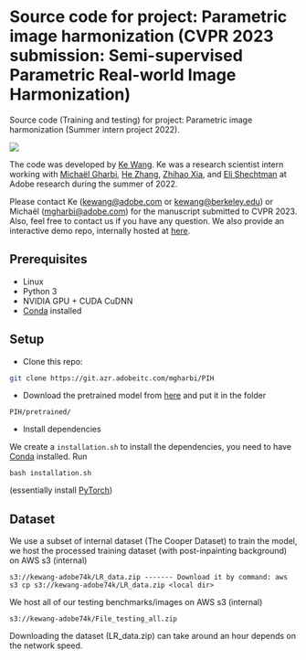 # Source code for project: Parametric image harmonization (CVPR 2023 submission: Semi-supervised Parametric Real-world Image Harmonization)
Source code (Training and testing) for project: Parametric image harmonization (Summer intern project 2022). 

<img src='github_images/Figure_teaser.png'>


The code was developed by [Ke Wang](people.eecs.berkeley.edu/~kewang). Ke was a research scientist intern working with [Michaël Gharbi](http://mgharbi.com/), [He Zhang](https://sites.google.com/site/hezhangsprinter/), [Zhihao Xia](https://likesum.github.io/), and [Eli Shechtman](https://research.adobe.com/person/eli-shechtman/) at Adobe research during the summer of 2022.

Please contact Ke (kewang@adobe.com or kewang@berkeley.edu) or Michaël (mgharbi@adobe.com) for the manuscript submitted to CVPR 2023. Also, feel free to contact us if you have any question. We also provide an interactive demo repo, internally hosted at [here](https://git.azr.adobeitc.com/adobe-research/parametric_image_harmonization_demo).


## Prerequisites

- Linux
- Python 3
- NVIDIA GPU + CUDA CuDNN
- [Conda](https://docs.conda.io/en/latest/) installed


## Setup

- Clone this repo:
```bash
git clone https://git.azr.adobeitc.com/mgharbi/PIH
```

- Download the pretrained model from [here](https://adobe-my.sharepoint.com/:u:/p/kewang/EWx38imIw2NCqYHsWqlRjoYBjyQueSfCpnWsMphBqUuqng?e=vAgnb0) and put it in the folder

```
PIH/pretrained/
```
- Install dependencies

We create a `installation.sh` to install the dependencies, you need to have [Conda](https://docs.conda.io/en/latest/) installed. Run

```
bash installation.sh
```
(essentially install [PyTorch](https://pytorch.org/))

## Dataset

We use a subset of internal dataset (The Cooper Dataset) to train the model, we host the processed training dataset (with post-inpainting background) on AWS s3 (internal)

```
s3://kewang-adobe74k/LR_data.zip ------- Download it by command: aws s3 cp s3://kewang-adobe74k/LR_data.zip <local dir>
```

We host all of our testing benchmarks/images on AWS s3 (internal)

```
s3://kewang-adobe74k/File_testing_all.zip
```

Downloading the dataset (LR_data.zip) can take around an hour depends on the network speed.






